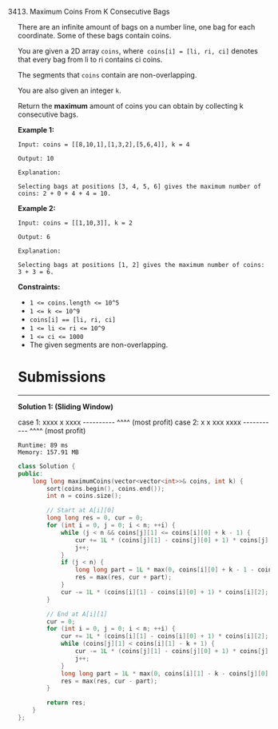 3413. Maximum Coins From K Consecutive Bags

There are an infinite amount of bags on a number line, one bag for each coordinate. Some of these bags contain coins.

You are given a 2D array `coins`, where` coins[i] = [li, ri, ci]` denotes that every bag from li to ri contains ci coins.

The segments that `coins` contain are non-overlapping.

You are also given an integer `k`.

Return the **maximum** amount of coins you can obtain by collecting k consecutive bags.

 

**Example 1:**
```
Input: coins = [[8,10,1],[1,3,2],[5,6,4]], k = 4

Output: 10

Explanation:

Selecting bags at positions [3, 4, 5, 6] gives the maximum number of coins: 2 + 0 + 4 + 4 = 10.
```

**Example 2:**
```
Input: coins = [[1,10,3]], k = 2

Output: 6

Explanation:

Selecting bags at positions [1, 2] gives the maximum number of coins: 3 + 3 = 6.
```
 

**Constraints:**

* `1 <= coins.length <= 10^5`
* `1 <= k <= 10^9`
* `coins[i] == [li, ri, ci]`
* `1 <= li <= ri <= 10^9`
* `1 <= ci <= 1000`
* The given segments are non-overlapping.

# Submissions
---
**Solution 1: (Sliding Window)**


case 1:
        xxxx  x xxxx
        ----------
        ^^^^
        (most profit)
case 2:
        x x xxx xxxx
         -----------
                ^^^^
                (most profit)

```
Runtime: 89 ms
Memory: 157.91 MB
```
```c++
class Solution {
public:
    long long maximumCoins(vector<vector<int>>& coins, int k) {
        sort(coins.begin(), coins.end());
        int n = coins.size();

        // Start at A[i][0]
        long long res = 0, cur = 0;
        for (int i = 0, j = 0; i < n; ++i) {
            while (j < n && coins[j][1] <= coins[i][0] + k - 1) {
                cur += 1L * (coins[j][1] - coins[j][0] + 1) * coins[j][2];
                j++;
            }
            if (j < n) {
                long long part = 1L * max(0, coins[i][0] + k - 1 - coins[j][0] + 1) * coins[j][2];
                res = max(res, cur + part);
            }
            cur -= 1L * (coins[i][1] - coins[i][0] + 1) * coins[i][2];
        }

        // End at A[i][1]
        cur = 0;
        for (int i = 0, j = 0; i < n; ++i) {
            cur += 1L * (coins[i][1] - coins[i][0] + 1) * coins[i][2];
            while (coins[j][1] < coins[i][1] - k + 1) {
                cur -= 1L * (coins[j][1] - coins[j][0] + 1) * coins[j][2];
                j++;
            }
            long long part = 1L * max(0, coins[i][1] - k - coins[j][0] + 1) * coins[j][2];
            res = max(res, cur - part);
        }

        return res;
    }
};
```
